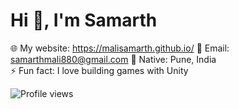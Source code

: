# Hi 👋, I'm Samarth  

🌐 My website: https://malisamarth.github.io/
💬 Email: samarthmali880@gmail.com
📍 Native: Pune, India  
⚡ Fun fact: I love building games with Unity  

![Profile views](https://komarev.com/ghpvc/?username=SamarthMali&color=blue)
